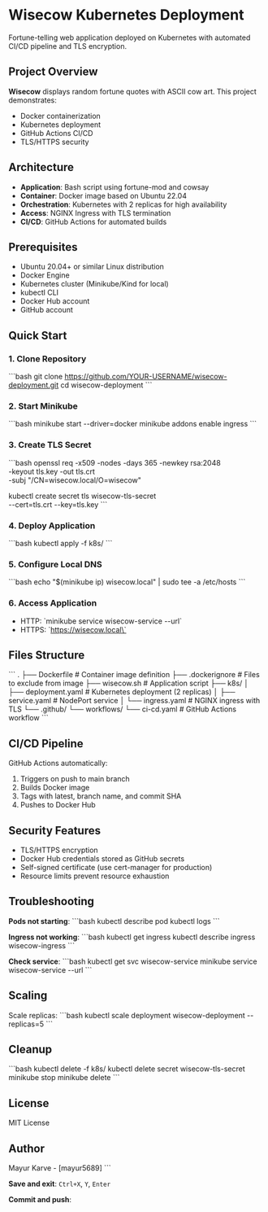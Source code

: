 
# Wisecow Kubernetes Deployment

Fortune-telling web application deployed on Kubernetes with automated CI/CD pipeline and TLS encryption.

## Project Overview

**Wisecow** displays random fortune quotes with ASCII cow art. This project demonstrates:
- Docker containerization
- Kubernetes deployment
- GitHub Actions CI/CD
- TLS/HTTPS security

## Architecture

- **Application**: Bash script using fortune-mod and cowsay
- **Container**: Docker image based on Ubuntu 22.04
- **Orchestration**: Kubernetes with 2 replicas for high availability
- **Access**: NGINX Ingress with TLS termination
- **CI/CD**: GitHub Actions for automated builds

## Prerequisites

- Ubuntu 20.04+ or similar Linux distribution
- Docker Engine
- Kubernetes cluster (Minikube/Kind for local)
- kubectl CLI
- Docker Hub account
- GitHub account

## Quick Start

### 1. Clone Repository
\`\`\`bash
git clone https://github.com/YOUR-USERNAME/wisecow-deployment.git
cd wisecow-deployment
\`\`\`

### 2. Start Minikube
\`\`\`bash
minikube start --driver=docker
minikube addons enable ingress
\`\`\`

### 3. Create TLS Secret
\`\`\`bash
openssl req -x509 -nodes -days 365 -newkey rsa:2048 \
  -keyout tls.key -out tls.crt \
  -subj "/CN=wisecow.local/O=wisecow"

kubectl create secret tls wisecow-tls-secret \
  --cert=tls.crt --key=tls.key
\`\`\`

### 4. Deploy Application
\`\`\`bash
kubectl apply -f k8s/
\`\`\`

### 5. Configure Local DNS
\`\`\`bash
echo "$(minikube ip)  wisecow.local" | sudo tee -a /etc/hosts
\`\`\`

### 6. Access Application
- HTTP: \`minikube service wisecow-service --url\`
- HTTPS: \`https://wisecow.local\`

## Files Structure

\`\`\`
.
├── Dockerfile                 # Container image definition
├── .dockerignore             # Files to exclude from image
├── wisecow.sh                # Application script
├── k8s/
│   ├── deployment.yaml       # Kubernetes deployment (2 replicas)
│   ├── service.yaml          # NodePort service
│   └── ingress.yaml          # NGINX ingress with TLS
└── .github/
    └── workflows/
        └── ci-cd.yaml        # GitHub Actions workflow
\`\`\`

## CI/CD Pipeline

GitHub Actions automatically:
1. Triggers on push to main branch
2. Builds Docker image
3. Tags with latest, branch name, and commit SHA
4. Pushes to Docker Hub

## Security Features

- TLS/HTTPS encryption
- Docker Hub credentials stored as GitHub secrets
- Self-signed certificate (use cert-manager for production)
- Resource limits prevent resource exhaustion

## Troubleshooting

**Pods not starting**:
\`\`\`bash
kubectl describe pod <pod-name>
kubectl logs <pod-name>
\`\`\`

**Ingress not working**:
\`\`\`bash
kubectl get ingress
kubectl describe ingress wisecow-ingress
\`\`\`

**Check service**:
\`\`\`bash
kubectl get svc wisecow-service
minikube service wisecow-service --url
\`\`\`

## Scaling

Scale replicas:
\`\`\`bash
kubectl scale deployment wisecow-deployment --replicas=5
\`\`\`

## Cleanup

\`\`\`bash
kubectl delete -f k8s/
kubectl delete secret wisecow-tls-secret
minikube stop
minikube delete
\`\`\`

## License

MIT License

## Author

Mayur Karve - [mayur5689]
\`\`\`

**Save and exit**: `Ctrl+X`, `Y`, `Enter`

**Commit and push**:
